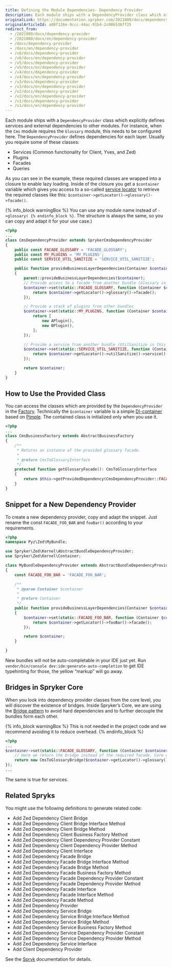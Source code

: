 ```yaml
---
title: Defining the Module Dependencies- Dependency Provider
description: Each module ships with a DependencyProvider class which explicitly defines services and external dependencies to other modules.
originalLink: https://documentation.spryker.com/2021080/docs/dependency-provider
originalArticleId: a08f126e-9ccc-44ac-91b4-2c00b536ff25
redirect_from:
  - /2021080/docs/dependency-provider
  - /2021080/docs/en/dependency-provider
  - /docs/dependency-provider
  - /docs/en/dependency-provider
  - /v6/docs/dependency-provider
  - /v6/docs/en/dependency-provider
  - /v5/docs/dependency-provider
  - /v5/docs/en/dependency-provider
  - /v4/docs/dependency-provider
  - /v4/docs/en/dependency-provider
  - /v3/docs/dependency-provider
  - /v3/docs/en/dependency-provider
  - /v2/docs/dependency-provider
  - /v2/docs/en/dependency-provider
  - /v1/docs/dependency-provider
  - /v1/docs/en/dependency-provider
---
```


Each module ships with a `DependencyProvider` class which explicitly defines services and external dependencies to other modules. For instance, when the `Cms` module requires the `Glossary` module, this needs to be configured here. The `DependencyProvider` defines dependencies for each layer. Usually you require some of these classes:

* Services (Common functionality for Client, Yves, and Zed)
* Plugins
* Facades
* Queries

As you can see in the example, these required classes are wrapped into a closure to enable lazy loading. Inside of the closure you get a `$container` variable which gives you access to a so-called [service locator](https://en.wikipedia.org/wiki/Service_locator_pattern) to retrieve the required classes like this: `$container->getLocator()->glossary()->facade()`.

{% info_block warningBox %}
You can use any module name instead of `->glossary(
{% endinfo_block %}`. The structure is always the same, so you can copy and adapt it for your use case.)

```php
<?php
...
class CmsDependencyProvider extends SprykerCmsDependencyProvider
{
    public const FACADE_GLOSSARY = 'FACADE_GLOSSARY';
    public const MY_PLUGINS = 'MY_PLUGINS';
    public const SERVICE_UTIL_SANITIZE = 'SERVICE_UTIL_SANITIZE';

    public function provideBusinessLayerDependencies(Container $container): Container
    {
        parent::provideBusinessLayerDependencies($container);
        // Provide access to a facade from another bundle (Glossary in this example)
        $container->set(static::FACADE_GLOSSARY, function (Container $container) {
            return $container->getLocator()->glossary()->facade();
        });

        // Provide a stack of plugins from other bundles
        $container->set(static::MY_PLUGINS, function (Container $container) {
            return [
                new APlugin(),
                new BPlugin(),
            ];
        });

        // Provide a service from another bundle (UtilSanitize in this example)
        $container->set(static::SERVICE_UTIL_SANITIZE, function (Container $container) {
            return $container->getLocator()->utilSanitize()->service();
        });

        return $container;
    }
}
```

## How to Use the Provided Class

You can access the classes which are provided by the `DependencyProvider` in the [Factory](/docs/scos/dev/back-end-development/zed/data-manipulation/data-enrichment/factory/factory.html). Technically the `$container` variable is a simple [DI-container](http://martinfowler.com/articles/injection.html) based on [Pimple](http://pimple.sensiolabs.org/). The contained class is initialized only when you use it.

```php
<?php
...
class CmsBusinessFactory extends AbstractBusinessFactory
{
    /**
     * Returns an instance of the provided glossary facade.
     *
     * @return CmsToGlossaryInterface
     */
    protected function getGlossaryFacade(): CmsToGlossaryInterface
    {
        return $this->getProvidedDependency(CmsDependencyProvider::FACADE_GLOSSARY);
    }
}
```

## Snippet for a New Dependency Provider
To create a new dependency provider, copy and adapt the snippet. Just rename the const `FACADE_FOO_BAR` and `fooBar()` according to your requirements.

```php
<?php
namespace Pyz\Zed\MyBundle;

use Spryker\Zed\Kernel\AbstractBundleDependencyProvider;
use Spryker\Zed\Kernel\Container;

class MyBundleDependencyProvider extends AbstractBundleDependencyProvider
{
    const FACADE_FOO_BAR = 'FACADE_FOO_BAR';

    /**
     * @param Container $container
     *
     * @return Container
     */
    public function provideBusinessLayerDependencies(Container $container): Container
    {
        $container->set(static::FACADE_FOO_BAR, function (Container $container) {
            return $container->getLocator()->fooBar()->facade();
        });

        return $container;
    }

}
```

New bundles will not be auto-completable in your IDE just yet. Run `vendor/bin/console dev:ide:generate-auto-completion` to get IDE typehinting for those, the yellow “markup” will go away.

## Bridges in Spryker Core
When you look into dependency provider classes from the core level, you will discover the existence of bridges. Inside Spryker’s Core, we are using the [Bridge pattern](https://en.wikipedia.org/wiki/Bridge_pattern) to avoid hard dependencies and to further decouple the bundles form each other.

{% info_block warningBox %}
This is not needed in the project code and we recommend avoiding it to reduce overhead.
{% endinfo_block %}

```php
<?php
...
$container->set(static::FACADE_GLOSSARY, function (Container $container) {
    // Here we return the bridge instead of the required facade. Core only!
    return new CmsToGlossaryBridge($container->getLocator()->glossary()->facade());
});
...
```

The same is true for services.

## Related Spryks
You might use the following definitions to generate related code:

* Add Zed Dependency Client Bridge
* Add Zed Dependency Client Bridge Interface Method
* Add Zed Dependency Client Bridge Method
* Add Zed Dependency Client Business Factory Method
* Add Zed Dependency Client Dependency Provider Constant
* Add Zed Dependency Client Dependency Provider Method
* Add Zed Dependency Client Interface
* Add Zed Dependency Facade Bridge
* Add Zed Dependency Facade Bridge Interface Method
* Add Zed Dependency Facade Bridge Method
* Add Zed Dependency Facade Business Factory Method
* Add Zed Dependency Facade Dependency Provider Constant
* Add Zed Dependency Facade Dependency Provider Method
* Add Zed Dependency Facade Interface
* Add Zed Dependency Facade Interface Method
* Add Zed Dependency Facade Method
* Add Zed Dependency Provider
* Add Zed Dependency Service Bridge
* Add Zed Dependency Service Bridge Interface Method
* Add Zed Dependency Service Bridge Method
* Add Zed Dependency Service Business Factory Method
* Add Zed Dependency Service Dependency Provider Constant
* Add Zed Dependency Service Dependency Provider Method
* Add Zed Dependency Service Interface
* Add Client Dependency Provider

See the [Spryk](/docs/scos/dev/sdk/{{site.version}}/development-tools/spryk-code-generator.html) documentation for details.
